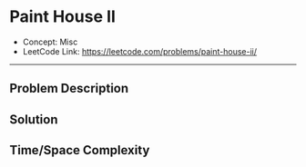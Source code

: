# Paint House II

- Concept: Misc
- LeetCode Link: https://leetcode.com/problems/paint-house-ii/

---

## Problem Description

## Solution

## Time/Space Complexity

